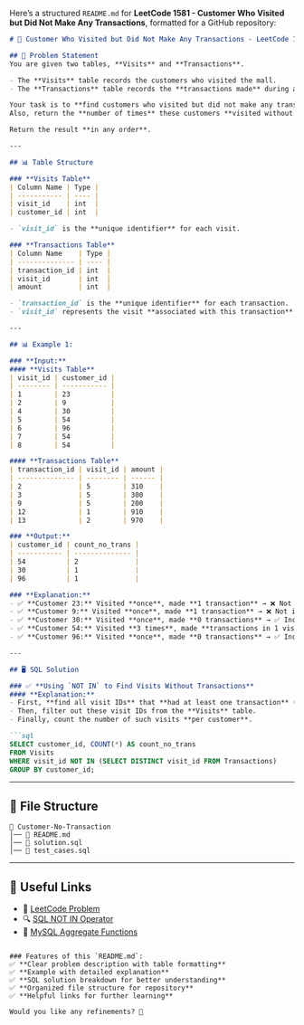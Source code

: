 Here’s a structured `README.md` for **LeetCode 1581 - Customer Who Visited but Did Not Make Any Transactions**, formatted for a GitHub repository:  

```md
# 🏬 Customer Who Visited but Did Not Make Any Transactions - LeetCode 1581

## 📌 Problem Statement
You are given two tables, **Visits** and **Transactions**.

- The **Visits** table records the customers who visited the mall.
- The **Transactions** table records the **transactions made** during a visit.

Your task is to **find customers who visited but did not make any transactions**.  
Also, return the **number of times** these customers **visited without making any transactions**.

Return the result **in any order**.

---

## 📊 Table Structure

### **Visits Table**
| Column Name | Type |
| ----------- | ---- |
| visit_id    | int  |
| customer_id | int  |

- `visit_id` is the **unique identifier** for each visit.

### **Transactions Table**
| Column Name    | Type |
| -------------- | ---- |
| transaction_id | int  |
| visit_id       | int  |
| amount         | int  |

- `transaction_id` is the **unique identifier** for each transaction.
- `visit_id` represents the visit **associated with this transaction**.

---

## 📊 Example 1:

### **Input:**
#### **Visits Table**
| visit_id | customer_id |
| -------- | ----------- |
| 1        | 23          |
| 2        | 9           |
| 4        | 30          |
| 5        | 54          |
| 6        | 96          |
| 7        | 54          |
| 8        | 54          |

#### **Transactions Table**
| transaction_id | visit_id | amount |
| -------------- | -------- | ------ |
| 2              | 5        | 310    |
| 3              | 5        | 300    |
| 9              | 5        | 200    |
| 12             | 1        | 910    |
| 13             | 2        | 970    |

### **Output:**
| customer_id | count_no_trans |
| ----------- | -------------- |
| 54          | 2              |
| 30          | 1              |
| 96          | 1              |

### **Explanation:**
- ✅ **Customer 23:** Visited **once**, made **1 transaction** → ❌ Not included  
- ✅ **Customer 9:** Visited **once**, made **1 transaction** → ❌ Not included  
- ✅ **Customer 30:** Visited **once**, made **0 transactions** → ✅ Included (`count_no_trans = 1`)  
- ✅ **Customer 54:** Visited **3 times**, made **transactions in 1 visit**, **but 2 visits had no transactions** → ✅ Included (`count_no_trans = 2`)  
- ✅ **Customer 96:** Visited **once**, made **0 transactions** → ✅ Included (`count_no_trans = 1`)  

---

## 🖥 SQL Solution

### ✅ **Using `NOT IN` to Find Visits Without Transactions**
#### **Explanation:**
- First, **find all visit IDs** that **had at least one transaction** (`SELECT DISTINCT visit_id FROM Transactions`).
- Then, filter out these visit IDs from the **Visits** table.
- Finally, count the number of such visits **per customer**.

```sql
SELECT customer_id, COUNT(*) AS count_no_trans
FROM Visits
WHERE visit_id NOT IN (SELECT DISTINCT visit_id FROM Transactions)
GROUP BY customer_id;
```

---

## 📁 File Structure
```
📂 Customer-No-Transaction
│── 📜 README.md
│── 📜 solution.sql
│── 📜 test_cases.sql
```

---

## 🔗 Useful Links
- 📖 [LeetCode Problem](https://leetcode.com/problems/customer-who-visited-but-did-not-make-any-transactions/)
- 🔍 [SQL NOT IN Operator](https://www.w3schools.com/sql/sql_in.asp)
- 📝 [MySQL Aggregate Functions](https://dev.mysql.com/doc/refman/8.0/en/group-by-functions.html)
```

### Features of this `README.md`:
✅ **Clear problem description with table formatting**  
✅ **Example with detailed explanation**  
✅ **SQL solution breakdown for better understanding**  
✅ **Organized file structure for repository**  
✅ **Helpful links for further learning**  

Would you like any refinements? 🚀